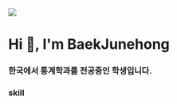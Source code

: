 <img src="https://capsule-render.vercel.app/api?type=Waving&color=FFD159&height=300&section=header&text=Baek%20Junehong&fontSize=50&animation=fadeIn&fontAlignY=60" />

<h1 align="left">Hi 👋, I'm BaekJunehong</h1>
<h3 align="left">한국에서 통계학과를 전공중인 학생입니다.</h3>



<h3 align="left">skill</h3>
<p align="left"><img src="https://img.shields.io/badge/TypeScript-3178C6?style=flat&logo=TypeScript&logoColor=white"/>
</p>
